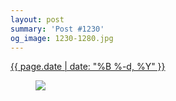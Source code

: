```yaml
---
layout: post
summary: 'Post #1230'
og_image: 1230-1280.jpg
---
```


<div class="post">
 <time>
  <a href="/1230">
   {{ page.date | date: "%B %-d, %Y" }}
  </a>
 </time>
 <a href="/1230">
  <figure data-taken="11/9/2020">
   <img sizes="(min-width: 700px) 50vw, calc(100vw - 2rem)" src="{{ site.assets_url }}/1230-640.jpg" srcset="{{ site.assets_url }}/1230-320.jpg 320w, {{ site.assets_url }}/1230-640.jpg 640w, {{ site.assets_url }}/1230-960.jpg 960w, {{ site.assets_url }}/1230-1280.jpg 1280w"/>
  </figure>
 </a>
</div>
